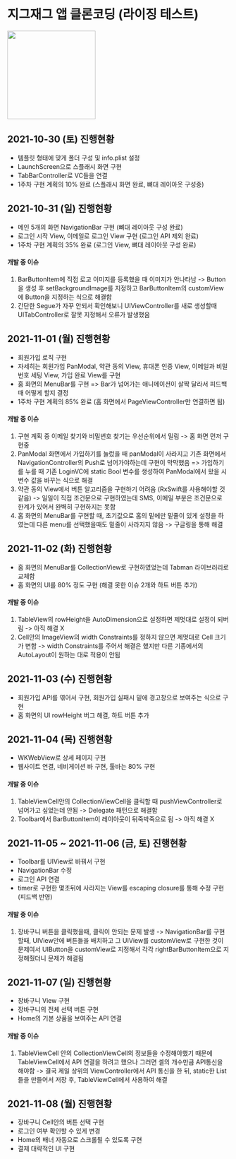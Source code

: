# 지그재그 앱 클론코딩 (라이징 테스트)
<img src="https://user-images.githubusercontent.com/61138164/139539071-10d09d8d-0664-4331-adb7-1b10ec9a3a88.jpeg" width="200" height="200"/>

## 2021-10-30 (토) 진행현황
- 템플릿 형태에 맞게 폴더 구성 및 info.plist 설정
- LaunchScreen으로 스플래시 화면 구현
- TabBarController로 VC들을 연결
- 1주차 구현 계획의 10% 완료 (스플래시 화면 완료, 뼈대 레이아웃 구성중) 

## 2021-10-31 (일) 진행현황
- 메인 5개의 화면 NavigationBar 구현 (뼈대 레이아웃 구성 완료)
- 로그인 시작 View, 이메일로 로그인 View 구현 (로그인 API 제외 완료)
- 1주차 구현 계획의 35% 완료 (로그인 View, 뼈대 레이아웃 구성 완료)
#### 개발 중 이슈 
1. BarButtonItem에 직접 로고 이미지를 등록했을 때 이미지가 안나타남 -> Button을 생성 후 setBackgroundImage를 지정하고 BarButtonItem의 customView에 Button을 지정하는 식으로 해결함
2. 간단한 Segue가 자꾸 안되서 확인해보니 UIViewController를 새로 생성할때 UITabController로 잘못 지정해서 오류가 발생했음

## 2021-11-01 (월) 진행현황
- 회원가입 로직 구현
- 자세히는 회원가입 PanModal, 약관 동의 View, 휴대폰 인증 View, 이메일과 비밀번호 세팅 View, 가입 완료 View를 구현
- 홈 화면의 MenuBar를 구현 => Bar가 넘어가는 애니메이션이 살짝 달라서 피드백 때 어떻게 할지 결정
- 1주차 구현 계획의 85% 완료 (홈 화면에서 PageViewController만 연결하면 됨)
#### 개발 중 이슈 
1. 구현 계획 중 이메일 찾기와 비밀번호 찾기는 우선순위에서 밀림 -> 홈 화면 먼저 구현중
2. PanModal 화면에서 가입하기를 눌렀을 때 panModal이 사라지고 기존 화면에서 NavigationController의 Push로 넘어가야하는데 구현이 막막했음
=> 가입하기를 누를 때 기존 LoginVC에 static Bool 변수를 생성하여 PanModal에서 왔을 시 변수 값을 바꾸는 식으로 해결
3. 약관 동의 View에서 버튼 알고리즘을 구현하기 어려움 (RxSwift를 사용해야할 것 같음) -> 일일이 직접 조건문으로 구현하였는데 SMS, 이메일 부분은 조건문으로 한계가 있어서 완벽히 구현하지는 못함
4. 홈 화면의 MenuBar를 구현할 때, 초기값으로 홈의 밑에만 밑줄이 있게 설정을 하였는데 다른 menu를 선택했을때도 밑줄이 사라지지 않음 -> 구글링을 통해 해결

## 2021-11-02 (화) 진행현황
- 홈 화면의 MenuBar를 CollectionView로 구현하였었는데 Tabman 라이브러리로 교체함
- 홈 화면의 UI를 80% 정도 구현 (해결 못한 이슈 2개와 하트 버튼 추가)

#### 개발 중 이슈 
1. TableView의 rowHeight을 AutoDimension으로 설정하면 제멋대로 설정이 되버림 -> 아직 해결 X
2. Cell안의 ImageView의 width Constraints를 정하지 않으면 제멋대로 Cell 크기가 변함 -> width Constraints를 주어서 해결은 했지만 다른 기종에서의 AutoLayout이 원하는 대로 적용이 안됨

## 2021-11-03 (수) 진행현황
- 회원가입 API를 엮어서 구현, 회원가입 실패시 밑에 경고창으로 보여주는 식으로 구현
- 홈 화면의 UI rowHeight 버그 해결, 하트 버튼 추가

## 2021-11-04 (목) 진행현황
- WKWebView로 상세 페이지 구현
- 웹사이트 연결, 네비게이션 바 구현, 툴바는 80% 구현

#### 개발 중 이슈 
1. TableViewCell안의 CollectionViewCell을 클릭할 때 pushViewController로 넘어가고 싶었는데 안됨 -> Delegate 패턴으로 해결함
2. Toolbar에서 BarButtonItem이 레이아웃이 뒤죽박죽으로 됨 -> 아직 해결 X

## 2021-11-05 ~ 2021-11-06 (금, 토) 진행현황
- Toolbar를 UIView로 바꿔서 구현
- NavigationBar 수정
- 로그인 API 연결
- timer로 구현한 몇초뒤에 사라지는 View를 escaping closure를 통해 수정 구현(피드백 반영)

#### 개발 중 이슈 
1. 장바구니 버튼을 클릭했을때, 클릭이 안되는 문제 발생 -> NavigationBar를 구현할때, UIView안에 버튼들을 배치하고 그 UIView를 customView로 구현한 것이 문제여서 UIButton을 customView로 지정해서 각각 rightBarButtonItem으로 지정해줬더니 문제가 해결됨

## 2021-11-07 (일) 진행현황
- 장바구니 View 구현
- 장바구니의 전체 선택 버튼 구현
- Home의 기본 상품을 보여주는 API 연결

#### 개발 중 이슈 
1. TableViewCell 안의 CollectionViewCell의 정보들을 수정해야했기 때문에 TableViewCell에서 API 연결을 하려고 했으나 그러면 셀의 개수만큼 API통신을 해야함 -> 결국 제일 상위의 ViewController에서 API 통신을 한 뒤, static한 List들을 만들어서 저장 후, TableViewCell에서 사용하여 해결

## 2021-11-08 (월) 진행현황
- 장바구니 Cell안의 버튼 선택 구현
- 로그인 여부 확인할 수 있게 변경
- Home의 배너 자동으로 스크롤될 수 있도록 구현
- 결제 대략적인 UI 구현


